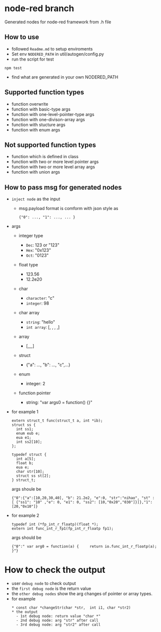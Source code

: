 # node-red branch
Generated nodes for node-red framework from .h file

## How to use
* followed `Readme.md` to setup enviroments
* Set env `NODERED_PATH` in util/autogen/config.py
* run the script for test
```shell
npm test
```
* find what are generated in your own NODERED_PATH 
 
## Supported function types
* function overwrite
* function with basic-type args
* function with one-level-pointer-type args
* function with one-divison-array args
* function with stucture args
* function with enum args

## Not supported function types
* function which is defined in class
* function with two or more level pointer args
* function with two or more level array args
* function with union args 

## How to pass msg for generated nodes
* `inject node` as the input
  - msg.payload format is comform with json style as
    ``` shell
    {"0": ..., "1": ..., ... }
    ```
* args 
  - integer type
    * `Dec`: 123 or "123"
    * `Hex`: "0x123"
    * `Oct`: "0123"
  - float type
    * 123.56
    * 12.2e20
  - char
    * `character`: "c"
    * `integer`:   98
  - char array
    * `string`: "hello"
    * `int array`: [, , , ,]
  - array
    * [,,,,]
  - struct
    * {"a": ..., "b": ..., "c",...}
  - enum
    * integer: 2

  - function pointer
    * string: "var args0 = function() {}"

* for example 1
  ``` shell
  extern struct_t func(struct_t a, int *ib);
  struct ss {
    int ss1;
    enum eub e;
    eua e1; 
    int ss2[10];
  };

  typedef struct {
    int a[5];
    float b;
    eua e;
    char str[10];
    struct ss st[2];
  } struct_t;
  ```
  args shoule be
  ``` shell
  {"0":{"a":[10,20,30,40], "b": 21.2e2, "e":0, "str":"nihao", "st" : [ {"ss1": "10" ,"e": 0, "e1": 0, "ss2": [10,"0x20","030"]}]},"1":[20,"0x10"]}
  ```

* for example 2
  ``` shell
  typedef int (*fp_int_r_floatp)(float *);
  extern int func_int_r_fp1(fp_int_r_floatp fp1);
  ```
  args should be
  ``` shell
  {"0":" var arg0 = function(a) {     return io.func_int_r_floatp(a);   }"}
  ```

# How to check the output
  - user `debug node` to check output
  - the `first debug node` is the return value
  - the `other debug nodes` show the arg changes of pointer or array types.
  - for example
    ``` shell
    * const char *changeStr(char *str,  int i1, char *str2)
    * the output 
      - 1st debug node: return value "char *"
      - 2nd debug node: arg "str" after call
      - 3rd debug node: arg "str2" after call
    ```

